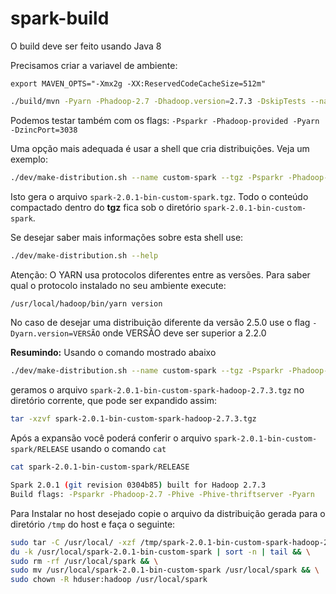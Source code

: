 # spark-build

O build deve ser feito usando Java 8

Precisamos criar a variavel de ambiente:

```
export MAVEN_OPTS="-Xmx2g -XX:ReservedCodeCacheSize=512m"
```

```bash
./build/mvn -Pyarn -Phadoop-2.7 -Dhadoop.version=2.7.3 -DskipTests --name custom-spark --tgz -Psparkr -Phive -Phive-thriftserver clean package
```

Podemos testar também com os flags: `-Psparkr -Phadoop-provided -Pyarn -DzincPort=3038`

Uma opção mais adequada é usar a shell que cria distribuições. Veja um exemplo:

```bash
./dev/make-distribution.sh --name custom-spark --tgz -Psparkr -Phadoop-2.7 -Phadoop-provided -Phive -Phive-thriftserver -Pyarn
```

Isto gera o arquivo `spark-2.0.1-bin-custom-spark.tgz`. Todo o conteúdo compactado 
dentro do **tgz** fica sob o diretório `spark-2.0.1-bin-custom-spark`.

Se desejar saber mais informações sobre esta shell use:

```bash
./dev/make-distribution.sh --help
```

Atenção: O YARN usa protocolos diferentes entre as versões. Para saber qual o 
protocolo instalado no seu ambiente execute:


```bash
/usr/local/hadoop/bin/yarn version
```

No caso de desejar uma distribuição diferente da versão 2.5.0 use o 
flag `-Dyarn.version=VERSÃO` onde VERSÃO deve ser superior a 2.2.0

**Resumindo:** Usando o comando mostrado abaixo

```bash
./dev/make-distribution.sh --name custom-spark --tgz -Psparkr -Phadoop-2.7 -Phadoop-provided -Phive -Phive-thriftserver -Pyarn
```

geramos o arquivo `spark-2.0.1-bin-custom-spark-hadoop-2.7.3.tgz` 
no diretório corrente, que pode ser expandido assim:

```bash
tar -xzvf spark-2.0.1-bin-custom-spark-hadoop-2.7.3.tgz
```

Após a expansão você poderá conferir o arquivo `spark-2.0.1-bin-custom-spark/RELEASE`
usando o comando `cat` 

```bash
cat spark-2.0.1-bin-custom-spark/RELEASE

Spark 2.0.1 (git revision 0304b85) built for Hadoop 2.7.3
Build flags: -Psparkr -Phadoop-2.7 -Phive -Phive-thriftserver -Pyarn
```
Para Instalar no host desejado copie o arquivo da distribuição gerada para
o diretório `/tmp` do host e faça o seguinte:

```bash
sudo tar -C /usr/local/ -xzf /tmp/spark-2.0.1-bin-custom-spark-hadoop-2.7.3.tgz && \
du -k /usr/local/spark-2.0.1-bin-custom-spark | sort -n | tail && \
sudo rm -rf /usr/local/spark && \
sudo mv /usr/local/spark-2.0.1-bin-custom-spark /usr/local/spark && \
sudo chown -R hduser:hadoop /usr/local/spark 
```
